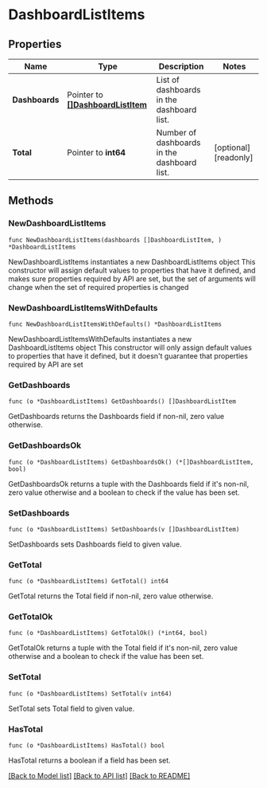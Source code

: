 # DashboardListItems

## Properties

Name | Type | Description | Notes
------------ | ------------- | ------------- | -------------
**Dashboards** | Pointer to [**[]DashboardListItem**](DashboardListItem.md) | List of dashboards in the dashboard list. | 
**Total** | Pointer to **int64** | Number of dashboards in the dashboard list. | [optional] [readonly] 

## Methods

### NewDashboardListItems

`func NewDashboardListItems(dashboards []DashboardListItem, ) *DashboardListItems`

NewDashboardListItems instantiates a new DashboardListItems object
This constructor will assign default values to properties that have it defined,
and makes sure properties required by API are set, but the set of arguments
will change when the set of required properties is changed

### NewDashboardListItemsWithDefaults

`func NewDashboardListItemsWithDefaults() *DashboardListItems`

NewDashboardListItemsWithDefaults instantiates a new DashboardListItems object
This constructor will only assign default values to properties that have it defined,
but it doesn't guarantee that properties required by API are set

### GetDashboards

`func (o *DashboardListItems) GetDashboards() []DashboardListItem`

GetDashboards returns the Dashboards field if non-nil, zero value otherwise.

### GetDashboardsOk

`func (o *DashboardListItems) GetDashboardsOk() (*[]DashboardListItem, bool)`

GetDashboardsOk returns a tuple with the Dashboards field if it's non-nil, zero value otherwise
and a boolean to check if the value has been set.

### SetDashboards

`func (o *DashboardListItems) SetDashboards(v []DashboardListItem)`

SetDashboards sets Dashboards field to given value.


### GetTotal

`func (o *DashboardListItems) GetTotal() int64`

GetTotal returns the Total field if non-nil, zero value otherwise.

### GetTotalOk

`func (o *DashboardListItems) GetTotalOk() (*int64, bool)`

GetTotalOk returns a tuple with the Total field if it's non-nil, zero value otherwise
and a boolean to check if the value has been set.

### SetTotal

`func (o *DashboardListItems) SetTotal(v int64)`

SetTotal sets Total field to given value.

### HasTotal

`func (o *DashboardListItems) HasTotal() bool`

HasTotal returns a boolean if a field has been set.


[[Back to Model list]](../README.md#documentation-for-models) [[Back to API list]](../README.md#documentation-for-api-endpoints) [[Back to README]](../README.md)



